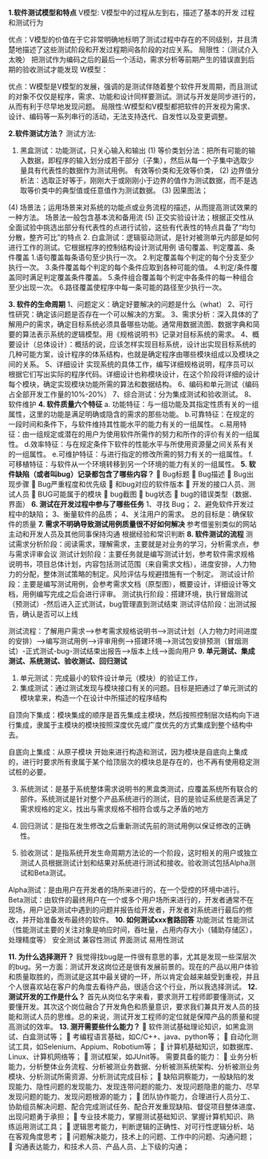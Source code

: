 **1.软件测试模型和特点**
V模型: V模型中的过程从左到右，描述了基本的开发 过程和测试行为
 
优点：V模型的价值在于它非常明确地标明了测试过程中存在的不同级别，并且清楚地描述了这些测试阶段和开发过程期间各阶段的对应关系。
局限性：（测试介入太晚） 把测试作为编码之后的最后一个活动，需求分析等前期产生的错误直到后期的验收测试才能发现
W模型：
 
优点：W模型是V模型的发展，强调的是测试伴随着整个软件开发周期，而且测试的对象不仅仅是程序，需求、功能和设计同样要测试。测试与开发是同步进行的，从而有利于尽早地发现问题。
局限性:W模型和V模型都把软件的开发视为需求、设计、编码等一系列串行的活动，无法支持迭代、自发性以及变更调整。


**2.软件测试方法？**
测试方法:
1.	黑盒测试：功能测试，只关心输入和输出
(1)	等价类划分法：把所有可能的输入数据，即程序的输入划分成若干部分（子集），然后从每一个子集中选取少量具有代表性的数据作为测试用例。
有效等价类和无效等价类，
(2)	边界值分析法：选取正好等于，刚刚大于或刚刚小于边界的值作为测试数据，而不是选取等价类中的典型值或任意值作为测试数据。
(3)	因果图法；
 
(4)	场景法；运用场景来对系统的功能点或业务流程的描述，从而提高测试效果的一种方法。
场景法一般包含基本流和备用流
(5)	正交实验设计法；根据正交性从全面试验中挑选出部分有代表性的点进行试验，这些有代表性的特点具备了“均匀分散，整齐可比”的特点
2.	白盒测试：逻辑驱动测试，是针对被测单元内部是如何进行工作的测试。它根据程序的控制结构设计测试用例
语句覆盖、判定覆盖、条件覆盖
1.语句覆盖每条语句至少执行一次。
2.判定覆盖每个判定的每个分支至少执行一次。
3.条件覆盖每个判定的每个条件应取到各种可能的值。
4.判定/条件覆盖同时满足判定覆盖条件覆盖。
5.条件组合覆盖每个判定中各条件的每一种组合至少出现一次。
6.路径覆盖使程序中每一条可能的路径至少执行一次。


**3.	软件的生命周期**
1、问题定义：确定好要解决的问题是什么（what）
2、可行性研究：确定该问题是否存在一个可以解决的方案。
3、需求分析：深入具体的了解用户的需求，确定目标系统必须具备哪些功能。通常用数据流图、数据字典和简要的算法表示系统的逻辑模型。用《规格说明书》记录对目标系统的需求。
4、概要设计（总体设计）：概括的说，应该怎样实现目标系统，设计出实现目标系统的几种可能方案，设计程序的体系结构，也就是确定程序由哪些模块组成以及模块之间的关系。
5、详细设计
 实现系统的具体工作，编写详细规格说明，程序员可以根据它们写出实际的程序代码。详细设计也称模块设计，在这个阶段将详细的设计每个模块，确定实现模块功能所需的算法和数据结构。
6、编码和单元测试（编码占全部开发工作量的10%-20%）
7、综合测试：分为集成测试和验收测试。
8、软件维护
**4.	软件质量六个特征**
a. 功能特征：与一组功能及其指定性质有关的一组属性，这里的功能是满足明确或隐含的需求的那些功能。
b.可靠特征：在规定的一段时间和条件下，与软件维持其性能水平的能力有关的一组属性。
c.易用特征：由一组规定或潜在的用户为使用软件所需作的努力和所作的评价有关的一组属性。
d.效率特征：与在规定条件下软件的性能水平与所使用资源量之间关系有关的一组属性。
e.可维护特征：与进行指定的修改所需的努力有关的一组属性。
f.可移植特征：与软件从一个环境转移到另一个环境的能力有关的一组属性。
**5.	软件缺陷（或者叫bug）记录都包含了哪些内容？**
	Bug标题
	Bug描述
	Bug出现步骤
	Bug严重程度和优先级
	和bug对应的软件版本
	开发的接口人员、测试人员
	BUG可能属于的模块
	bug截图
	bug状态
	bug的错误类型（数据、界面）
**6.	测试在开发过程中参与了哪些任务**
1、寻找 Bug；
2、避免软件开发过程中的缺陷；
3、衡量软件的品质；
4、关注用户的需求。
总的目标是：确保软件的质量
**7.	需求不明确导致测试用例质量很不好如何解决**
参考借鉴别类似的网站
主动和开发人员及其他同事保持沟通
根据经验和常识判断
**8.	软件测试的流程**
测试需求分析阶段：阅读需求，理解需求，主要就是对业务的学习，分析需求点，参与需求评审会议
测试计划阶段：主要任务就是编写测试计划，参考软件需求规格说明书，项目总体计划，内容包括测试范围（来自需求文档），进度安排，人力物力的分配，整体测试策略的制定。风险评估与规避措施有一个制定。
测试设计阶段：主要是编写测试用例，会参考需求文档（原型图），概要设计，详细设计等文档，用例编写完成之后会进行评审。
测试执行阶段：搭建环境，执行冒烟测试（预测试）-然后进入正式测试，bug管理直到测试结束
测试评估阶段：出测试报告，确认是否可以上线

测试流程：了解用户需求-->参考需求规格说明书-->测试计划（人力物力时间进度的安排）-->编写测试用例-->评审用例-->搭建环境-->测试包安排预测（冒烟测试）-正式测试-bug-测试结束出报告-->版本上线-->面向用户
**9.	单元测试、集成测试、系统测试、验收测试、回归测试**
1. 单元测试：完成最小的软件设计单元（模块）的验证工作，
2. 集成测试：通过测试发现与模块接口有关的问题。目标是把通过了单元测试的模块拿来，构造一个在设计中所描述的程序结构

自顶向下集成：模块集成的顺序是首先集成主模块，然后按照控制层次结构向下进行集成，隶属于主模块的模块按照深度优先或广度优先的方式集成到整个结构中去。

自底向上集成：从原子模块 开始来进行构造和测试，因为模块是自底向上集成的，进行时要求所有隶属于某个给顶层次的模块总是存在的，也不再有使用稳定测试桩的必要。

3. 系统测试：是基于系统整体需求说明书的黑盒类测试，应覆盖系统所有联合的部件。系统测试是针对整个产品系统进行的测试，目的是验证系统是否满足了需求规格的定义，找出与需求规格不相符合或与之矛盾的地方
4. 回归测试：是指在发生修改之后重新测试先前的测试用例以保证修改的正确性。

5. 验收测试：是指系统开发生命周期方法论的一个阶段，这时相关的用户或独立测试人员根据测试计划和结果对系统进行测试和接收。验收测试包括Alpha测试和Beta测试。

Alpha测试：是由用户在开发者的场所来进行的，在一个受控的环境中进行。
Beta测试：由软件的最终用户在一个或多个用户场所来进行的，开发者通常不在现场，用户记录测试中遇到的问题并报告给开发者，开发者对系统进行最后的修改，并开始准备发布最终的软件。
**10.	如何测试xxx套路回答**
功能测试
性能测试（性能测试主要的关注对象是响应时间，吞吐量，占用内存大小（辅助存储区），处理精度等）
安全测试
兼容性测试
界面测试
易用性测试

**11.	为什么选择测开？**
我觉得找bug是一件很有意思的事，尤其是发现一些深层次的bug。另一方面：测试开发这岗位还是很有发展前景的。现在的产品以用户体验和质量取胜的，而测试是这其中最关键的一环，所以肯定会越来越受到重视，并且个人很喜欢站在客户的角度去看待产品，很适合这个行业，所以我选择测试。
**12.	测试开发的工作是什么？**
首先从岗位名字来看，要求测开工程师即要懂测试，又要懂开发。其次这个岗位融合了开发角色和质量意识，要求我们兼具开发人员的技能和测试人员的思维。总的来说，测试开发工程师的定位就是保障产品的质量和提高测试的效率。
**13.	测开需要些什么能力？**
	软件测试基础理论知识，如黑盒测试、白盒测试等；
	考编程语言基础，如C/C++、java、python等；
	自动化测试工具，如Selenium、Appium、Robotium等；
	计算机基础知识，如数据库、Linux、计算机网络等；
	测试框架，如JUnit等。
需要具备的能力：
	业务分析能力，分析整体业务流程、分析被测业务数据、分析被测系统架构、分析被测业务模块、分析测试所需资源、分析测试完成目标；
	缺陷洞察能力，一般缺陷的发现能力、隐性问题的发现能力、发现连带问题的能力、发现问题隐患的能力、尽早发现问题的能力、发现问题根源的能力；
	团队协作能力，合理进行人员分工、协助组员解决问题、配合完成测试任务、配合开发重现缺陷、督促项目整体进度、出现问题勇于承担；
	专业技术能力，掌握测试基础知识、掌握计算机知识、熟练运用测试工具；
	逻辑思考能力，判断逻辑的正确性、对可行性逻辑分析、站在客观角度思考；
	问题解决能力，技术上的问题、工作中的问题、沟通问题；
	沟通表达能力，和技术人员、产品人员、上下级的沟通；
